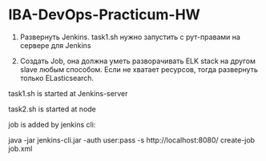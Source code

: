 # IBA-DevOps-Practicum-HW

1. Развернуть Jenkins.
task1.sh нужно запустить с рут-правами на сервере для Jenkins

2. Создать Job, она должна уметь разворачивать ELK stack на другом slave любым способом. Если не хватает ресурсов, тогда развернуть только ELasticsearch.

task1.sh is started at Jenkins-server

task2.sh is started at node


job is added by jenkins cli: 

java -jar jenkins-cli.jar -auth user:pass -s http://localhost:8080/ create-job job.xml


